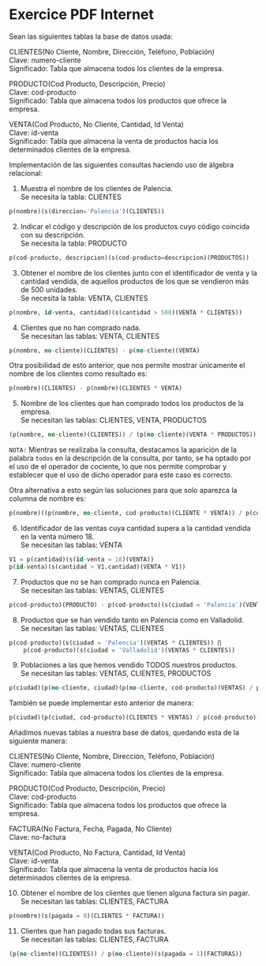 # Exercice PDF Internet 

Sean las siguientes tablas la base de datos usada:

CLIENTES(No Cliente, Nombre, Dirección, Teléfono, Población)\
Clave: numero-cliente\
Significado: Tabla que almacena todos los clientes de la empresa.

PRODUCTO(Cod Producto, Descripción, Precio)\
Clave: cod-producto\
Significado: Tabla que almacena todos los productos que ofrece la empresa.

VENTA(Cod Producto, No Cliente, Cantidad, Id Venta)\
Clave: id-venta\
Significado: Tabla que almacena la venta de productos hacia los determinados clientes de la empresa.

Implementación de las siguientes consultas haciendo uso de álgebra relacional:

1. Muestra el nombre de los clientes de Palencia.\
Se necesita la tabla: CLIENTES
```sql
p(nombre)(s(direccion='Palencia')(CLIENTES))
```

2. Indicar el código y descripción de los productos cuyo código coincida con su descripción.\
Se necesita la tabla: PRODUCTO
```sql
p(cod-producto, descripcion)(s(cod-producto=descripcion)(PRODUCTOS))
```

3. Obtener el nombre de los clientes junto con el identificador de venta y la cantidad vendida, de aquellos
productos de los que se vendieron más de 500 unidades.\
Se necesita la tabla: VENTA, CLIENTES
```sql
p(nombre, id-venta, cantidad)(s(cantidad > 500)(VENTA * CLIENTES))
```

4. Clientes que no han comprado nada.\
Se necesitan las tablas: VENTA, CLIENTES
```sql
p(nombre, no-cliente)(CLIENTES) - p(no-cliente)(VENTA)
```

Otra posibilidad de esto anterior, que nos permite mostrar únicamente el nombre de los clientes como resultado es:
```sql
p(nombre)(CLIENTES) - p(nombre)(CLIENTES * VENTA)
```

5. Nombre de los clientes que han comprado todos los productos de la empresa.\
Se necesitan las tablas: CLIENTES, VENTA, PRODUCTOS
```sql
(p(nombre, no-cliente)(CLIENTES)) / (p(no-cliente)(VENTA * PRODUCTOS))
```

`NOTA:` Mientras se realizaba la consulta, destacamos la aparición de la palabra `todos` en la descripción de la
consulta, por tanto, se ha optado por el uso de el operador de cociente, lo que nos permite comprobar y establecer
que el uso de dicho operador para este caso es correcto.

Otra alternativa a esto según las soluciones para que solo aparezca la columna de nombre es:
```sql
p(nombre)((p(nombre, no-cliente, cod-producto)(CLIENTE * VENTA)) / p(cod-producto)(PRODUCTOS))
```

6) Identificador de las ventas cuya cantidad supera a la cantidad vendida en la venta número 18.\
Se necesitan las tablas: VENTA
```sql
V1 = p(cantidad)(s(id-venta = 18)(VENTA))
p(id-venta)(s(cantidad > V1.cantidad)(VENTA * V1))
```

7) Productos que no se han comprado nunca en Palencia.\
Se necesitan las tablas: VENTAS, CLIENTES
```sql
p(cod-producto)(PRODUCTO) - p(cod-producto)(s(ciudad = 'Palencia')(VENTAS * CLIENTES))
```

8) Productos que se han vendido tanto en Palencia como en Valladolid.\
Se necesitan las tablas: VENTAS, CLIENTES
```sql
p(cod-producto)(s(ciudad = 'Palencia')(VENTAS * CLIENTES)) ⋂ 
    p(cod-producto)(s(ciudad = 'Valladolid')(VENTAS * CLIENTES))
```

9) Poblaciones a las que hemos vendido TODOS nuestros productos.\
Se necesitan las tablas: VENTAS, CLIENTES, PRODUCTOS
```sql
p(ciudad)(p(no-cliente, ciudad)(p(no-cliente, cod-producto)(VENTAS) / p(cod-producto)(PRODUCTO)))
```

También se puede implementar esto anterior de manera:
```sql
p(ciudad)(p(ciudad, cod-producto)(CLIENTES * VENTAS) / p(cod-producto)(PRODUCTO))
```

Añadimos nuevas tablas a nuestra base de datos, quedando esta de la siguiente manera:

CLIENTES(No Cliente, Nombre, Dirección, Teléfono, Población)\
Clave: numero-cliente\
Significado: Tabla que almacena todos los clientes de la empresa.

PRODUCTO(Cod Producto, Descripción, Precio)\
Clave: cod-producto\
Significado: Tabla que almacena todos los productos que ofrece la empresa.

FACTURA(No Factura, Fecha, Pagada, No Cliente)\
Clave: no-factura

VENTA(Cod Producto, No Factura, Cantidad, Id Venta)\
Clave: id-venta\
Significado: Tabla que almacena la venta de productos hacia los determinados clientes de la empresa.

10) Obtener el nombre de los clientes que tienen alguna factura sin pagar.\
Se necesitan las tablas: CLIENTES, FACTURA
```sql
p(nombre)(s(pagada = 0)(CLIENTES * FACTURA))
```

11) Clientes que han pagado todas sus facturas.\
Se necesitan las tablas: CLIENTES, FACTURA
```sql
(p(no-cliente)(CLIENTES)) / p(no-cliente)(s(pagada = 1)(FACTURAS)) 
```
